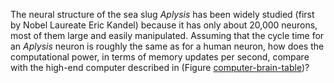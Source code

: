 The neural structure of the sea slug <i>Aplysis</i> has been
widely studied (first by Nobel Laureate Eric Kandel) because it has only
about 20,000 neurons, most of them large and easily manipulated.
Assuming that the cycle time for an <i>Aplysis</i> neuron is
roughly the same as for a human neuron, how does the computational
power, in terms of memory updates per second, compare with the high-end
computer described in (Figure <a class ="insideBookFigRef" id="insidebookfigref" target="_blank" href="https://aimacode.github.io/aima-exercises/figures/computer-brain-table.png">computer-brain-table</a>)?
